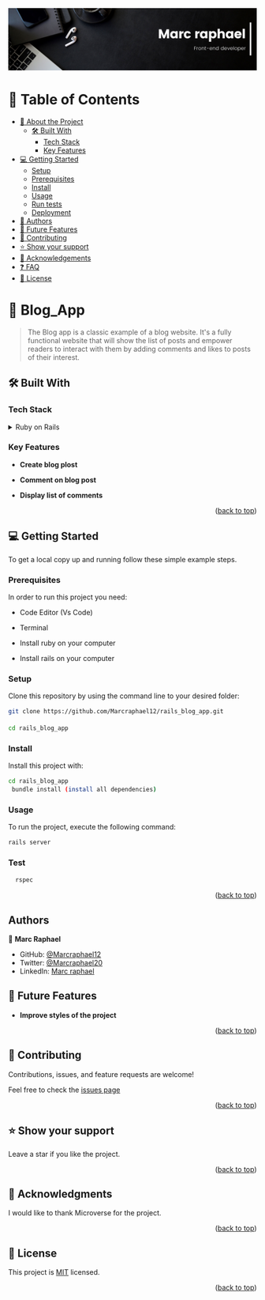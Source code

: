 <div align="center">
  <!-- You are encouraged to replace this logo with your own! Otherwise you can also remove it. -->
  <img src="Marcraphael.png" alt="banner image" width="auto"  height="auto" />
  <br/>
</div>

<!-- TABLE OF CONTENTS -->

<a name="readme-top"></a>

# 📗 Table of Contents

- [📖 About the Project](#about-project)
  - [🛠 Built With](#built-with)
    - [Tech Stack](#tech-stack)
    - [Key Features](#key-features)
- [💻 Getting Started](#getting-started)
  - [Setup](#setup)
  - [Prerequisites](#prerequisites)
  - [Install](#install)
  - [Usage](#usage)
  - [Run tests](#run-tests)
  - [Deployment](#triangular_flag_on_post-deployment)
- [👥 Authors](#authors)
- [🔭 Future Features](#future-features)
- [🤝 Contributing](#contributing)
- [⭐️ Show your support](#support)
- [🙏 Acknowledgements](#acknowledgements)
- [❓ FAQ](#faq)
- [📝 License](#license)


# 📖 Blog_App <a name="about-project"></a>

> The Blog app is a classic example of a blog website. It's a fully functional website that will show the list of posts and empower readers to interact with them by adding comments and likes to posts of their interest.


## 🛠 Built With <a name="built-with"></a>

### Tech Stack <a name="tech-stack"></a>

<details>
  <summary>Ruby on Rails</summary>
  <ul>
    <li><a href="https://ruby-doc.org/core-3.1.2/">Ruby</a></li>
  </ul>
    <ul>
    <li><a href="https://ruby-doc.org/core-3.1.2/">Rails</a></li>
  </ul>
</details>

### Key Features <a name="key-features"></a>

- **Create blog plost**

- **Comment on blog post**

- **Display list of comments**

<p align="right">(<a href="#readme-top">back to top</a>)</p>

## 💻 Getting Started <a name="getting-started"></a>

To get a local copy up and running follow these simple example steps.

### Prerequisites

In order to run this project you need:

- Code Editor (Vs Code)

- Terminal

- Install ruby on your computer

- Install rails on your computer

### Setup

Clone this repository by using the command line to your desired folder:  

```sh
git clone https://github.com/Marcraphael12/rails_blog_app.git

cd rails_blog_app
```

### Install

Install this project with:

```sh
cd rails_blog_app
 bundle install (install all dependencies)
```

### Usage

To run the project, execute the following command:

```sh
rails server
```

### Test

```sh
  rspec
```

<p align="right">(<a href="#readme-top">back to top</a>)</p>

## Authors <a name="authors"></a>

👤 **Marc Raphael**

- GitHub: [@Marcraphael12](https://github.com/Marcraphael12)
- Twitter: [@Marcraphael20](https://twitter.com/MarcRaphael20)
- LinkedIn: [Marc raphael](http://www.linkedin.com/in/marc-raphael-326039204)

## 🔭 Future Features <a name="future-features"></a>

- **Improve styles of the project**

<p align="right">(<a href="#readme-top">back to top</a>)</p>


## 🤝 Contributing <a name="contributing"></a>

Contributions, issues, and feature requests are welcome!

Feel free to check the [issues page](https://github.com/Marcraphael12/rails_blog_app/issues)


<p align="right">(<a href="#readme-top">back to top</a>)</p>


## ⭐️ Show your support <a name="support"></a>

Leave a star if you like the project.

<p align="right">(<a href="#readme-top">back to top</a>)</p>

## 🙏 Acknowledgments <a name="acknowledgements"></a>

I would like to thank Microverse for the project.

<p align="right">(<a href="#readme-top">back to top</a>)</p>

## 📝 License <a name="license"></a>

This project is [MIT](./MIT.md) licensed.

<p align="right">(<a href="#readme-top">back to top</a>)</p>

